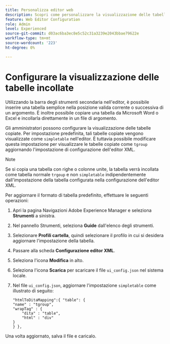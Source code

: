 ```yaml
---
title: Personalizza editor web
description: Scopri come personalizzare la visualizzazione delle tabelle incollate nell’editor
feature: Web Editor Configuration
role: Admin
level: Experienced
source-git-commit: d03ac6ba3ec8e5c52c31a3239e2043bbae79622e
workflow-type: tm+mt
source-wordcount: '223'
ht-degree: 0%

---
```


# Configurare la visualizzazione delle tabelle incollate

Utilizzando la barra degli strumenti secondaria nell&#39;editor, è possibile inserire una tabella semplice nella posizione valida corrente o successiva di un argomento. È inoltre possibile copiare una tabella da Microsoft Word o Excel e incollarla direttamente in un file di argomento.

Gli amministratori possono configurare la visualizzazione delle tabelle copiate. Per impostazione predefinita, tali tabelle copiate vengono visualizzate come `simpletable` nell&#39;editor. È tuttavia possibile modificare questa impostazione per visualizzare le tabelle copiate come `tgroup` aggiornando l&#39;impostazione di configurazione dell&#39;editor XML.

>[!NOTE]
>
> Se si copia una tabella con righe o colonne unite, la tabella verrà incollata come tabella normale `trgoup` e non `simpletable` indipendentemente dall&#39;impostazione della tabella configurata nella configurazione dell&#39;editor XML.

Per aggiornare il formato di tabella predefinito, effettuare le seguenti operazioni:

1. Apri la pagina Navigazioni Adobe Experience Manager e seleziona **Strumenti** a sinistra.
2. Nel pannello Strumenti, seleziona **Guide** dall&#39;elenco degli strumenti.
3. Selezionare **Profili cartella**, quindi selezionare il profilo in cui si desidera aggiornare l&#39;impostazione della tabella.
4. Passare alla scheda **Configurazione editor XML**.
5. Seleziona l&#39;icona **Modifica** in alto.
6. Seleziona l&#39;icona **Scarica** per scaricare il file `ui_config.json` nel sistema locale.
7. Nel file `ui_config.json`, aggiornare l&#39;impostazione `simpletable` come illustrato di seguito:

   ```
   "htmlToDitaMapping":{ "table": {
   "name" : "tgroup",
   "wrapTag" : {
       "dita" : "table",
       "html" : "div"
   }
   } },
   ```


Una volta aggiornato, salva il file e caricalo.

